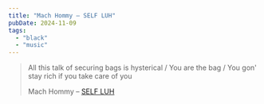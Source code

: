 ```yaml
---
title: "Mach Hommy – SELF LUH"
pubDate: 2024-11-09
tags: 
  - "black"
  - "music"
---
```


> All this talk of securing bags is hysterical / You are the bag / You gon' stay rich if you take care of you
> 
> Mach Hommy – [SELF LUH](https://www.youtube.com/watch?v=19CYb1pZGN4)
